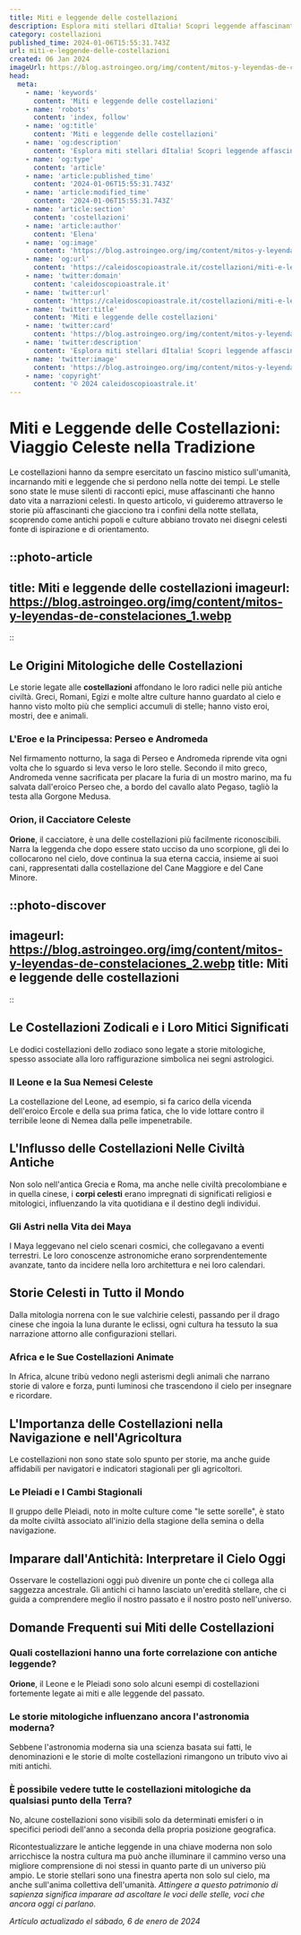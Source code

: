 ```yaml
---
title: Miti e leggende delle costellazioni
description: Esplora miti stellari dItalia! Scopri leggende affascinanti delle costellazioni con storie ricche di storia e magia. Immergiti nel cielo notturno.
category: costellazioni
published_time: 2024-01-06T15:55:31.743Z
url: miti-e-leggende-delle-costellazioni
created: 06 Jan 2024
imageUrl: https://blog.astroingeo.org/img/content/mitos-y-leyendas-de-constelaciones_1.webp
head:
  meta:
    - name: 'keywords'
      content: 'Miti e leggende delle costellazioni'
    - name: 'robots'
      content: 'index, follow'
    - name: 'og:title'
      content: 'Miti e leggende delle costellazioni'
    - name: 'og:description'
      content: 'Esplora miti stellari dItalia! Scopri leggende affascinanti delle costellazioni con storie ricche di storia e magia. Immergiti nel cielo notturno.'
    - name: 'og:type'
      content: 'article'
    - name: 'article:published_time'
      content: '2024-01-06T15:55:31.743Z'
    - name: 'article:modified_time'
      content: '2024-01-06T15:55:31.743Z'
    - name: 'article:section'
      content: 'costellazioni'
    - name: 'article:author'
      content: 'Elena'
    - name: 'og:image'
      content: 'https://blog.astroingeo.org/img/content/mitos-y-leyendas-de-constelaciones_1.webp'
    - name: 'og:url'
      content: 'https://caleidoscopioastrale.it/costellazioni/miti-e-leggende-delle-costellazioni'
    - name: 'twitter:domain'
      content: 'caleidoscopioastrale.it'
    - name: 'twitter:url'
      content: 'https://caleidoscopioastrale.it/costellazioni/miti-e-leggende-delle-costellazioni'
    - name: 'twitter:title'
      content: 'Miti e leggende delle costellazioni'
    - name: 'twitter:card'
      content: 'https://blog.astroingeo.org/img/content/mitos-y-leyendas-de-constelaciones_1.webp'
    - name: 'twitter:description'
      content: 'Esplora miti stellari dItalia! Scopri leggende affascinanti delle costellazioni con storie ricche di storia e magia. Immergiti nel cielo notturno.'
    - name: 'twitter:image'
      content: 'https://blog.astroingeo.org/img/content/mitos-y-leyendas-de-constelaciones_1.webp'
    - name: 'copyright'
      content: '© 2024 caleidoscopioastrale.it'
---
```

# Miti e Leggende delle Costellazioni: Viaggio Celeste nella Tradizione

Le costellazioni hanno da sempre esercitato un fascino mistico sull'umanità, incarnando miti e leggende che si perdono nella notte dei tempi. Le stelle sono state le muse silenti di racconti epici, muse affascinanti che hanno dato vita a narrazioni celesti. In questo articolo, vi guideremo attraverso le storie più affascinanti che giacciono tra i confini della notte stellata, scoprendo come antichi popoli e culture abbiano trovato nei disegni celesti fonte di ispirazione e di orientamento.

::photo-article
---
title: Miti e leggende delle costellazioni
imageurl: https://blog.astroingeo.org/img/content/mitos-y-leyendas-de-constelaciones_1.webp
---
::

## Le Origini Mitologiche delle Costellazioni
Le storie legate alle **costellazioni** affondano le loro radici nelle più antiche civiltà. Greci, Romani, Egizi e molte altre culture hanno guardato al cielo e hanno visto molto più che semplici accumuli di stelle; hanno visto eroi, mostri, dee e animali.

### L'Eroe e la Principessa: Perseo e Andromeda
Nel firmamento notturno, la saga di Perseo e Andromeda riprende vita ogni volta che lo sguardo si leva verso le loro stelle. Secondo il mito greco, Andromeda venne sacrificata per placare la furia di un mostro marino, ma fu salvata dall'eroico Perseo che, a bordo del cavallo alato Pegaso, tagliò la testa alla Gorgone Medusa.

### Orion, il Cacciatore Celeste
**Orione**, il cacciatore, è una delle costellazioni più facilmente riconoscibili. Narra la leggenda che dopo essere stato ucciso da uno scorpione, gli dei lo collocarono nel cielo, dove continua la sua eterna caccia, insieme ai suoi cani, rappresentati dalla costellazione del Cane Maggiore e del Cane Minore.

::photo-discover
---
imageurl: https://blog.astroingeo.org/img/content/mitos-y-leyendas-de-constelaciones_2.webp
title: Miti e leggende delle costellazioni
---
::

## Le Costellazioni Zodicali e i Loro Mitici Significati
Le dodici costellazioni dello zodiaco sono legate a storie mitologiche, spesso associate alla loro raffigurazione simbolica nei segni astrologici.

### Il Leone e la Sua Nemesi Celeste
La costellazione del Leone, ad esempio, si fa carico della vicenda dell'eroico Ercole e della sua prima fatica, che lo vide lottare contro il terribile leone di Nemea dalla pelle impenetrabile.

## L'Influsso delle Costellazioni Nelle Civiltà Antiche
Non solo nell'antica Grecia e Roma, ma anche nelle civiltà precolombiane e in quella cinese, i **corpi celesti** erano impregnati di significati religiosi e mitologici, influenzando la vita quotidiana e il destino degli individui.

### Gli Astri nella Vita dei Maya
I Maya leggevano nel cielo scenari cosmici, che collegavano a eventi terrestri. Le loro conoscenze astronomiche erano sorprendentemente avanzate, tanto da incidere nella loro architettura e nei loro calendari.

## Storie Celesti in Tutto il Mondo
Dalla mitologia norrena con le sue valchirie celesti, passando per il drago cinese che ingoia la luna durante le eclissi, ogni cultura ha tessuto la sua narrazione attorno alle configurazioni stellari.

### Africa e le Sue Costellazioni Animate
In Africa, alcune tribù vedono negli asterismi degli animali che narrano storie di valore e forza, punti luminosi che trascendono il cielo per insegnare e ricordare.

## L'Importanza delle Costellazioni nella Navigazione e nell'Agricoltura
Le costellazioni non sono state solo spunto per storie, ma anche guide affidabili per navigatori e indicatori stagionali per gli agricoltori.

### Le Pleiadi e I Cambi Stagionali
Il gruppo delle Pleiadi, noto in molte culture come "le sette sorelle", è stato da molte civiltà associato all'inizio della stagione della semina o della navigazione.

## Imparare dall'Antichità: Interpretare il Cielo Oggi

Osservare le costellazioni oggi può divenire un ponte che ci collega alla saggezza ancestrale. Gli antichi ci hanno lasciato un'eredità stellare, che ci guida a comprendere meglio il nostro passato e il nostro posto nell'universo.

## Domande Frequenti sui Miti delle Costellazioni

### Quali costellazioni hanno una forte correlazione con antiche leggende?
**Orione**, il Leone e le Pleiadi sono solo alcuni esempi di costellazioni fortemente legate ai miti e alle leggende del passato.

### Le storie mitologiche influenzano ancora l'astronomia moderna?
Sebbene l'astronomia moderna sia una scienza basata sui fatti, le denominazioni e le storie di molte costellazioni rimangono un tributo vivo ai miti antichi.

### È possibile vedere tutte le costellazioni mitologiche da qualsiasi punto della Terra?
No, alcune costellazioni sono visibili solo da determinati emisferi o in specifici periodi dell'anno a seconda della propria posizione geografica.

Ricontestualizzare le antiche leggende in una chiave moderna non solo arricchisce la nostra cultura ma può anche illuminare il cammino verso una migliore comprensione di noi stessi in quanto parte di un universo più ampio. Le storie stellari sono una finestra aperta non solo sul cielo, ma anche sull'anima collettiva dell'umanità. *Attingere a questo patrimonio di sapienza significa imparare ad ascoltare le voci delle stelle, voci che ancora oggi ci parlano.*

_Artículo actualizado el sábado, 6 de enero de 2024_